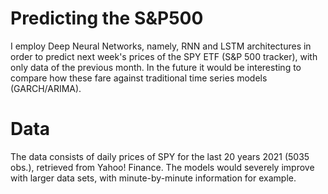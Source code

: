 # Predicting the S&P500
I employ Deep Neural Networks, namely, RNN and LSTM architectures in order to predict next week's prices
of the SPY ETF (S&P 500 tracker), with only data of the previous month. In the future it would be interesting to
compare how these fare against traditional time series models (GARCH/ARIMA).

# Data
The data consists of daily prices of SPY for the last 20 years 2021 (5035 obs.), retrieved from Yahoo! Finance.
The models would severely improve with larger data sets, with minute-by-minute information for example.
